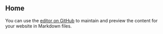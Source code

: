 ## Home

You can use the [editor on GitHub](https://github.com/eplteixeira/me/edit/master/index.md) to maintain and preview the content for your website in Markdown files.
